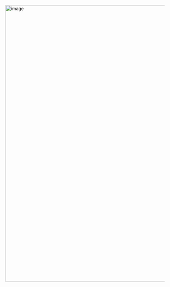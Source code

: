 <img width="1919" height="874" alt="image" src="https://github.com/user-attachments/assets/2a1ebbf9-1af7-4598-8ed9-280115a11fbb" />


